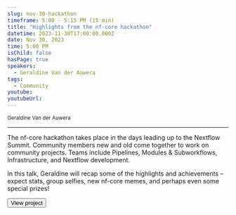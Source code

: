 ```yaml
---
slug: nov-30-hackathon
timeframe: 5:00 - 5:15 PM (15 min)
title: "Highlights from the nf-core hackathon"
datetime: 2023-11-30T17:00:00.000Z
date: Nov 30, 2023
time: 5:00 PM
isChild: false
hasPage: true
speakers:
  - Geraldine Van der Auwera
tags:
  - Community
youtube: 
youtubeUrl: 
---
```

<div className="mb-4">
  <small className="typo-small">
    Geraldine Van der Auwera
  </small>
</div>

<hr className="border-t border-gray-50 mb-4 opacity-20" />

The nf-core hackathon takes place in the days leading up to the Nextflow Summit. Community members new and old come together to work on community projects. Teams include Pipelines, Modules & Subworkflows, Infrastructure, and Nextflow development. 

In this talk, Geraldine will recap some of the highlights and achievements – expect stats, group selfies, new nf-core memes, and perhaps even some special prizes!

<div>
  <Button to="https://nf-co.re/events/2023/hackathon-november-2023/" variant="secondary" size="md" arrow>
    View project
  </Button>
</div>